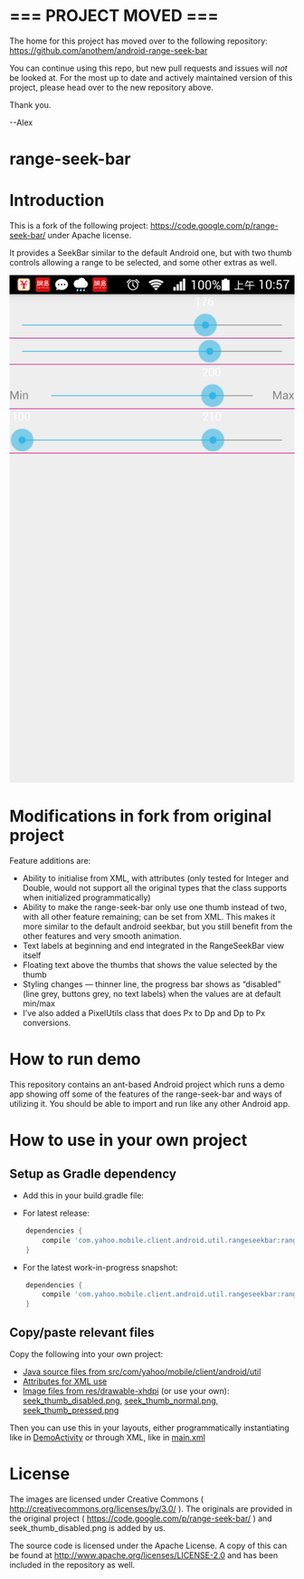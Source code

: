 # === PROJECT MOVED ===

The home for this project has moved over to the following repository: https://github.com/anothem/android-range-seek-bar

You can continue using this repo, but new pull requests and issues will *not* be looked at. For the most up to date and actively maintained version of this project, please head over to the new repository above.  

Thank you.

--Alex


range-seek-bar
======================

# Introduction

This is a fork of the following project: https://code.google.com/p/range-seek-bar/ under Apache license.

It provides a SeekBar similar to the default Android one, but with two thumb controls allowing a range to be selected, and some other extras as well.

![](demo-rang-seek-bar.jpg)

# Modifications in fork from original project

Feature additions are:

* Ability to initialise from XML, with attributes (only tested for Integer and Double, would not support all the original types that the class supports when initialized programmatically)
* Ability to make the range-seek-bar only use one thumb instead of two, with all other feature remaining; can be set from XML.
  This makes it more similar to the default android seekbar, but you still benefit from the other features and very smooth animation.
* Text labels at beginning and end integrated in the RangeSeekBar view itself
* Floating text above the thumbs that shows the value selected by the thumb
* Styling changes — thinner line, the progress bar shows as “disabled” (line grey, buttons grey, no text labels) when the values are at default min/max
* I’ve also added a PixelUtils class that does Px to Dp and Dp to Px conversions.

# How to run demo

This repository contains an ant-based Android project which runs a demo app showing off some of the features of the range-seek-bar and ways of utilizing it.
You should be able to import and run like any other Android app.

# How to use in your own project

## Setup as Gradle dependency

* Add this in your build.gradle file:

 * For latest release: 

```groovy
	dependencies {
    	compile 'com.yahoo.mobile.client.android.util.rangeseekbar:rangeseekbar-library:0.1.0'
	}
```

 * For the latest work-in-progress snapshot:

```groovy
	dependencies {
    	compile 'com.yahoo.mobile.client.android.util.rangeseekbar:rangeseekbar-library:0.2.0-SNAPSHOT'
	}
```

## Copy/paste relevant files

Copy the following into your own project:
* [Java source files from src/com/yahoo/mobile/client/android/util](rangeseekbar/src/main/java/com/yahoo/mobile/client/android/util)
* [Attributes for XML use](rangeseekbar/src/main/res/values/attrs.xml)
* [Image files from res/drawable-xhdpi](rangeseekbar/src/main/res/drawable-xhdpi) (or use your own): [seek_thumb_disabled.png](rangeseekbar/src/main/res/drawable-xhdpi/seek_thumb_disabled.png), [seek_thumb_normal.png](rangeseekbar/src/main/res/drawable-xhdpi/seek_thumb_normal.png), [seek_thumb_pressed.png](rangeseekbar/src/main/res/drawable-xhdpi/seek_thumb_pressed.png)

Then you can use this in your layouts, either programmatically instantiating like in [DemoActivity](rangeseekbar-sample/src/main/java/com/yahoo/mobile/client/android/demo/DemoActivity.java) or through XML, like in [main.xml](rangeseekbar-sample/src/main/res/layout/main.xml)


# License

The images are licensed under Creative Commons ( http://creativecommons.org/licenses/by/3.0/ ). The originals are provided in the original project ( https://code.google.com/p/range-seek-bar/ ) and seek_thumb_disabled.png is added by us.

The source code is licensed under the Apache License. A copy of this can be found at http://www.apache.org/licenses/LICENSE-2.0 and has been included in the repository as well.
